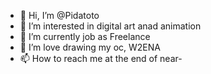 - 👋 Hi, I’m @Pidatoto
- 👀 I’m interested in digital art anad animation
- 🌱 I’m currently job as Freelance
- 💞️ I’m love drawing my oc, W2ENA
- 📫 How to reach me at the end of near-

<!---
Pidatoto/Pidatoto is a ✨ special ✨ repository because its `README.md` (this file) appears on your GitHub profile.
You can click the Preview link to take a look at your changes.
--->
